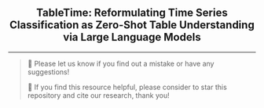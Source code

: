 <div align="center">
  <h2><b> TableTime: Reformulating Time Series Classification as Zero-Shot Table Understanding via Large Language Models </b></h2>
</div>

---

> 🙋 Please let us know if you find out a mistake or have any suggestions!
> 
> 🌟 If you find this resource helpful, please consider to star this repository and cite our research, thank you!


